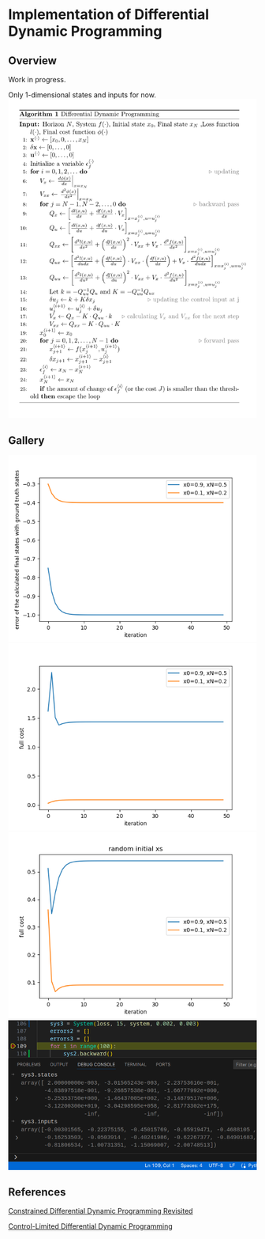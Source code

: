 # Implementation of Differential Dynamic Programming
## Overview
Work in progress. 

Only 1-dimensional states and inputs for now.
![pseudocode](./pcode.png)
## Gallery
![Errors](./Figure_1.png)
![Costs](./Figure_2.png)
![Random](./Figure_3.png)
![Overflow](./error.png)
## References
[Constrained Differential Dynamic Programming Revisited](https://arxiv.org/abs/2005.00985)

[Control-Limited Differential Dynamic Programming](https://homes.cs.washington.edu/~todorov/papers/TassaICRA14.pdf)